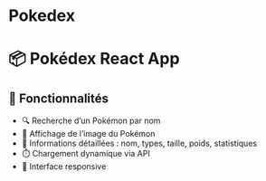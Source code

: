 #  Pokedex 

# 📦 Pokédex React App

## 🎯 Fonctionnalités

- 🔍 Recherche d’un Pokémon par nom
- 📸 Affichage de l’image du Pokémon
- 🧬 Informations détaillées : nom, types, taille, poids, statistiques
- ⏱️ Chargement dynamique via API
- 🎨 Interface responsive

